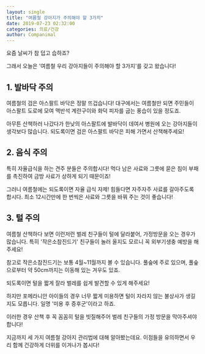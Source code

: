 ```yaml
---
layout: single
title: "여름철 강아지가 주의해야 할 3가지"
date: 2019-07-23 02:32:00
categories: 의료/건강
author: Companimal
---
```


요즘 날씨가 참 덥고 습하죠?

그래서 오늘은 '여름철 우리 강아지들이 주의해야 할 3가지'를 갖고 왔습니다!

## 1. 발바닥 주의

여름철의 검은 아스팔트 바닥은 정말 뜨겁습니다! 대구에서는 여름철만 되면 주민들이 아스팔트 도로에 모여 맥반석 계란구이와 화덕 피자를 굽는 풍습이 있을 정도죠.

아무튼 산책하러 나갔다가 한낮의 아스팔트에 발바닥이 데여서 병원에 오는 강아지들이 생각보다 많습니다. 되도록이면 검은 아스팔트 바닥은 피해 가면서 산책해주세요!

## 2. 음식 주의

특히 자율급식을 하는 견주 분들은 주의합시다! 먹다 남은 사료와 그릇에 묻은 침이 부패를 촉진하여 금방 사료가 상하게 되기 때문이죠!

그러니 여름철에는 되도록이면 자율 급식 자제! 힘들다면 자주자주 사료를 갈아주도록 합시다. 최소 12시간만에 한 번씩은 사료와 그릇을 바꿔 주는 것이 좋습니다!

## 3. 털 주의

여름철 산책하다 보면 이런저런 벌레 친구들이 털에 달라붙어, 가정방문을 오는 경우가 많습니다. 특히 '작은소참진드기' 친구들이 놀러 올지도 모르니 꼭 외부기생충 예방을 해주세요!

참고로 작은소참진드기는 보통 4월~11월까지 볼 수 있습니다. 풀숲에 주로 있으며, 풀숲으로부터 약 50cm까지는 이동해 있는 겨우도 있죠.

되도록이면 털을 짧게 잘라 벌레를 쉽게 발견할 수 있게 해주세요!

하지만 포메라니안 아이들의 경우 너무 짧게 미용하면 털이 자라지 않는 불상사가 생길지도 모릅니다. 일명 '미용 후 증후군'이라고 하죠.

이러한 경우 산책 후 꼭 꼼꼼히 털을 빗질해주어 벌레 친구들의 가정 방문을 막아주셔야 합니다!

지금까지 세 가지 여름철 강아지 관리법에 대해 알아봤는데요. 이점들을 유의하면서 우리 함께 건강하게 더위를 이겨나가 봅시다!
